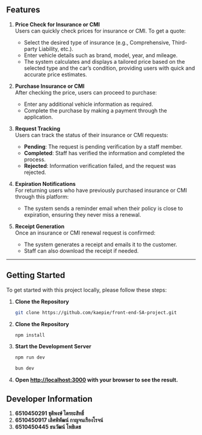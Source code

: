 ## Features

1. **Price Check for Insurance or CMI**  
   Users can quickly check prices for insurance or CMI. To get a quote:
   - Select the desired type of insurance (e.g., Comprehensive, Third-party Liability, etc.).
   - Enter vehicle details such as brand, model, year, and mileage.
   - The system calculates and displays a tailored price based on the selected type and the car’s condition, providing users with quick and accurate price estimates.

2. **Purchase Insurance or CMI**  
   After checking the price, users can proceed to purchase:
   - Enter any additional vehicle information as required.
   - Complete the purchase by making a payment through the application.

3. **Request Tracking**  
   Users can track the status of their insurance or CMI requests:
   - **Pending**: The request is pending verification by a staff member.
   - **Completed**: Staff has verified the information and completed the process.
   - **Rejected**: Information verification failed, and the request was rejected.

4. **Expiration Notifications**  
   For returning users who have previously purchased insurance or CMI through this platform:
   - The system sends a reminder email when their policy is close to expiration, ensuring they never miss a renewal.

5. **Receipt Generation**  
   Once an insurance or CMI renewal request is confirmed:
   - The system generates a receipt and emails it to the customer.
   - Staff can also download the receipt if needed.

---


## Getting Started

To get started with this project locally, please follow these steps:

1. **Clone the Repository**  
   ```bash
   git clone https://github.com/kaepie/front-end-SA-project.git
   ```

2. **Clone the Repository**  
    ```bash
    npm install
    ```

3. **Start the Development Server**
    ```bash
    npm run dev

    bun dev
    ```
4. **Open [http://localhost:3000](http://localhost:3000) with your browser to see the result.**


## Developer Information

1. **6510450291 ชุติพงษ์ ไตรยะสิทธิ์**
2. **6510450917 เลิศพิพัฒน์ กาญจนเรืองโรจน์**
3. **6510450445 ธนวัฒน์ โพธิเดช**